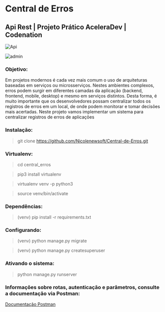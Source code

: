 # Central de Erros
## Api Rest | Projeto Prático AceleraDev | Codenation

![Api](https://user-images.githubusercontent.com/35440249/87815852-ba745300-c83c-11ea-830d-97980b45b213.PNG)

![admin](https://user-images.githubusercontent.com/35440249/87876879-4effc200-c9b1-11ea-9e97-6e9717531c60.PNG)


### Objetivo:

Em projetos modernos é cada vez mais comum o uso de arquiteturas baseadas em serviços ou microsserviços. Nestes ambientes complexos, erros podem surgir em diferentes camadas da aplicação (backend, frontend, mobile, desktop) e mesmo em serviços distintos. Desta forma, é muito importante que os desenvolvedores possam centralizar todos os registros de erros em um local, de onde podem monitorar e tomar decisões mais acertadas. Neste projeto vamos implementar um sistema para centralizar registros de erros de aplicações

### Instalação:

>git clone https://github.com/Nicolenewsoft/Central-de-Erros.git

### Virtualenv:

>cd central_erros

>pip3 install virtualenv

>virtualenv venv -p python3

>source venv/bin/activate 

### Dependências:

>(venv) pip install -r requirements.txt

### Configurando:
>(venv) python manage.py migrate

>(venv) python manage.py createsuperuser

### Ativando o sistema:
>python manage.py runserver

### Informações sobre rotas, autenticação e parâmetros, consulte a documentação via Postman:
[Documentação Postman](https://web.postman.co/collections/11755710-351523bb-050c-435b-8bf7-8e1857e918a5?version=latest&workspace=71e5c54c-7aa9-4739-8bc3-c518376b6765#d59fd70e-0e50-483e-876b-00b6582b869d)
